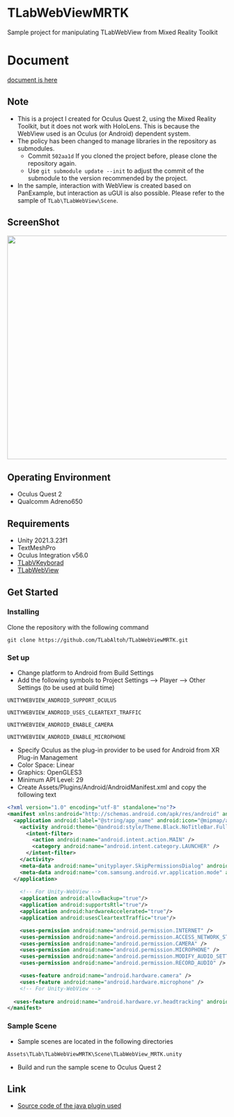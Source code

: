 # TLabWebViewMRTK
Sample project for manipulating TLabWebView from Mixed Reality Toolkit

# Document
[document is here](https://tlabgames.gitbook.io/tlabwebview)

## Note
- This is a project I created for Oculus Quest 2, using the Mixed Reality Toolkit, but it does not work with HoloLens. This is because the WebView used is an Oculus (or Android) dependent system.
- The policy has been changed to manage libraries in the repository as submodules.
	- Commit ``` 502aa1d ``` If you cloned the project before, please clone the repository again.
	- Use ``` git submodule update --init ``` to adjust the commit of the submodule to the version recommended by the project.
- In the sample, interaction with WebView is created based on PanExample, but interaction as uGUI is also possible. Please refer to the sample of ``` TLab\TLabWebView\Scene ```.

## ScreenShot
<img src="Media/tlab_webview_mrtk_feature.gif" width="512"></img>

## Operating Environment
- Oculus Quest 2
- Qualcomm Adreno650

## Requirements
- Unity 2021.3.23f1
- TextMeshPro
- Oculus Integration v56.0
- [TLabVKeyborad](https://github.com/TLabAltoh/TLabVKeyborad.git)
- [TLabWebView](https://github.com/TLabAltoh/TLabWebView.git)

## Get Started
### Installing
Clone the repository with the following command
```
git clone https://github.com/TLabAltoh/TLabWebViewMRTK.git
```
### Set up
- Change platform to Android from Build Settings
- Add the following symbols to Project Settings --> Player --> Other Settings (to be used at build time)  
```
UNITYWEBVIEW_ANDROID_SUPPORT_OCULUS
```
```
UNITYWEBVIEW_ANDROID_USES_CLEARTEXT_TRAFFIC
```
```
UNITYWEBVIEW_ANDROID_ENABLE_CAMERA
```
```
UNITYWEBVIEW_ANDROID_ENABLE_MICROPHONE
```
- Specify Oculus as the plug-in provider to be used for Android from XR Plug-in Management
- Color Space: Linear
- Graphics: OpenGLES3
- Minimum API Level: 29
- Create Assets/Plugins/Android/AndroidManifest.xml and copy the following text
```xml
<?xml version="1.0" encoding="utf-8" standalone="no"?>
<manifest xmlns:android="http://schemas.android.com/apk/res/android" android:installLocation="auto">
  <application android:label="@string/app_name" android:icon="@mipmap/app_icon" android:allowBackup="false">
    <activity android:theme="@android:style/Theme.Black.NoTitleBar.Fullscreen" android:configChanges="locale|fontScale|keyboard|keyboardHidden|mcc|mnc|navigation|orientation|screenLayout|screenSize|smallestScreenSize|touchscreen|uiMode" android:launchMode="singleTask" android:name="com.unity3d.player.UnityPlayerActivity" android:excludeFromRecents="true">
      <intent-filter>
        <action android:name="android.intent.action.MAIN" />
        <category android:name="android.intent.category.LAUNCHER" />
      </intent-filter>
    </activity>
    <meta-data android:name="unityplayer.SkipPermissionsDialog" android:value="false" />
    <meta-data android:name="com.samsung.android.vr.application.mode" android:value="vr_only" />
  </application>
	
    <!-- For Unity-WebView -->
    <application android:allowBackup="true"/>
    <application android:supportsRtl="true"/>
    <application android:hardwareAccelerated="true"/>
    <application android:usesCleartextTraffic="true"/>

    <uses-permission android:name="android.permission.INTERNET" />
    <uses-permission android:name="android.permission.ACCESS_NETWORK_STATE"/>
    <uses-permission android:name="android.permission.CAMERA" />
    <uses-permission android:name="android.permission.MICROPHONE" />
    <uses-permission android:name="android.permission.MODIFY_AUDIO_SETTINGS" />
    <uses-permission android:name="android.permission.RECORD_AUDIO" />

    <uses-feature android:name="android.hardware.camera" />
    <uses-feature android:name="android.hardware.microphone" />
    <!-- For Unity-WebView -->
	
  <uses-feature android:name="android.hardware.vr.headtracking" android:version="1" android:required="true" />
</manifest>
```
### Sample Scene
- Sample scenes are located in the following directories
```
Assets\TLab\TLabWebViewMRTK\Scene\TLabWebView_MRTK.unity
```
- Build and run the sample scene to Oculus Quest 2

## Link
- [Source code of the java plugin used](https://github.com/TLabAltoh/TLabWebViewPlugin.git)
